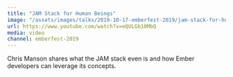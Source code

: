 ```yaml
---
title: "JAM Stack for Human Beings"
image: "/assets/images/talks/2019-10-17-emberfest-2019/jam-stack-for-human-beings.jpg"
url: https://www.youtube.com/watch?v=eQULGb10MbQ
media: video
channel: emberfest-2019
---
```


Chris Manson shares what the JAM stack even is and how Ember developers can leverage its concepts.
